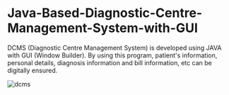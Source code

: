 # Java-Based-Diagnostic-Centre-Management-System-with-GUI
DCMS (Diagnostic Centre Management System) is developed using JAVA with GUI (Window Builder). By using this program, patient's information, personal details, diagnosis information and bill information, etc can be digitally ensured.


![dcms](https://user-images.githubusercontent.com/16850746/79693875-f83dfb80-828e-11ea-89f0-efc31746043c.png)

